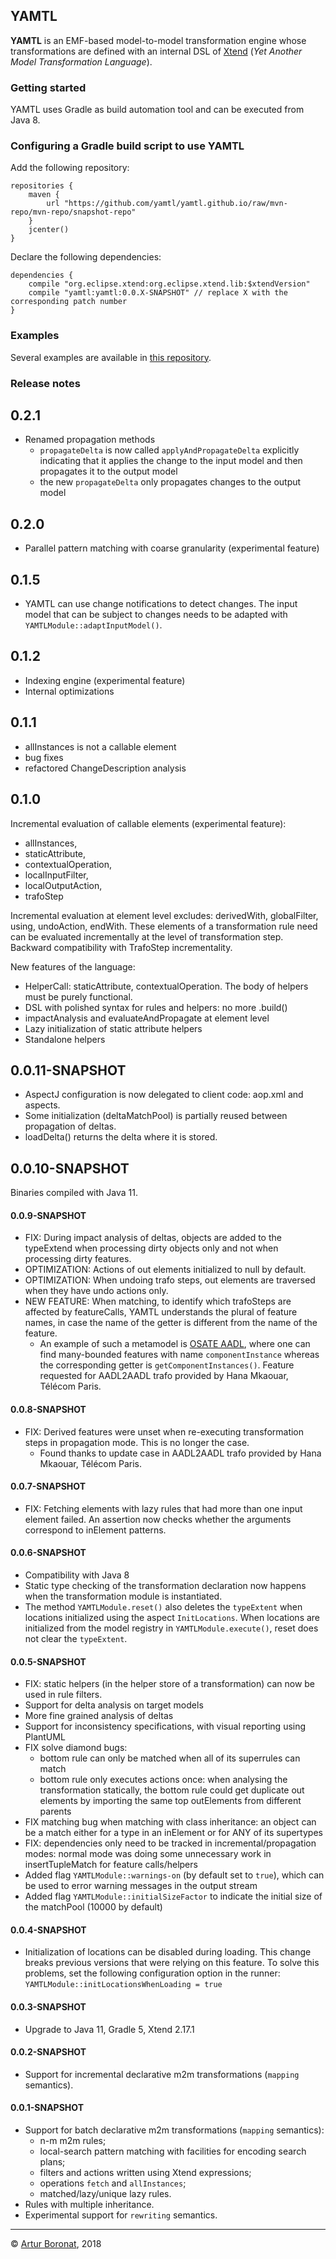 ## YAMTL 

**YAMTL** is an EMF-based model-to-model transformation engine whose transformations are defined with an internal DSL of [Xtend](http://www.eclipse.org/xtend/) (*Yet Another Model Transformation Language*).

### Getting started

YAMTL uses Gradle as build automation tool and can be executed from Java 8.


### Configuring a Gradle build script to use YAMTL

Add the following repository:

	repositories {
		maven {
			url "https://github.com/yamtl/yamtl.github.io/raw/mvn-repo/mvn-repo/snapshot-repo"
		}
		jcenter()
	}

Declare the following dependencies:

	dependencies {
		compile "org.eclipse.xtend:org.eclipse.xtend.lib:$xtendVersion"
		compile "yamtl:yamtl:0.0.X-SNAPSHOT" // replace X with the corresponding patch number
	}

### Examples

Several examples are available in [this repository](https://github.com/yamtl/examples).

### Release notes


## 0.2.1

* Renamed propagation methods
  * `propagateDelta` is now called `applyAndPropagateDelta` explicitly indicating that it applies the change to the input model and then propagates it to the output model
  * the new `propagateDelta` only propagates changes to the output model

## 0.2.0

* Parallel pattern matching with coarse granularity (experimental feature)


## 0.1.5

* YAMTL can use change notifications to detect changes. The input model that can be subject to changes needs to be adapted with `YAMTLModule::adaptInputModel()`.
  
## 0.1.2

* Indexing engine (experimental feature)
* Internal optimizations

## 0.1.1

* allInstances is not a callable element
* bug fixes
* refactored ChangeDescription analysis

## 0.1.0

Incremental evaluation of callable elements (experimental feature):
* allInstances, 
* staticAttribute, 
* contextualOperation,
* localInputFilter,
* localOutputAction,
* trafoStep

Incremental evaluation at element level excludes: derivedWith, globalFilter, using, undoAction, endWith. These elements of a transformation rule need can be evaluated incrementally at the level of transformation step. Backward compatibility with TrafoStep incrementality.

New features of the language:
* HelperCall: staticAttribute, contextualOperation. The body of helpers must be purely functional.
* DSL with polished syntax for rules and helpers: no more .build()
* impactAnalysis and evaluateAndPropagate at element level
* Lazy initialization of static attribute helpers
* Standalone helpers

## 0.0.11-SNAPSHOT

* AspectJ configuration is now delegated to client code: aop.xml and aspects.
* Some initialization (deltaMatchPool) is partially reused between propagation of deltas.
* loadDelta() returns the delta where it is stored.

## 0.0.10-SNAPSHOT

Binaries compiled with Java 11.

#### 0.0.9-SNAPSHOT

* FIX: During impact analysis of deltas, objects are added to the typeExtend when processing dirty objects only  and not when processing dirty features.
* OPTIMIZATION: Actions of out elements initialized to null by default.
* OPTIMIZATION: When undoing trafo steps, out elements are traversed when they have undo actions only.
* NEW FEATURE: When matching, to identify which trafoSteps are affected by featureCalls, YAMTL understands the plural of feature names, in case the name of the getter is different from the name of the feature.
  * An example of such a metamodel is [OSATE AADL](https://osate.org/), where one can find many-bounded features with name `componentInstance` whereas the corresponding getter is `getComponentInstances()`. Feature requested for AADL2AADL trafo provided by Hana Mkaouar, Télécom Paris.

#### 0.0.8-SNAPSHOT

* FIX: Derived features were unset when re-executing transformation steps in propagation mode. This is no longer the case.
  * Found thanks to update case in AADL2AADL trafo provided by Hana Mkaouar, Télécom Paris.

#### 0.0.7-SNAPSHOT

* FIX: Fetching elements with lazy rules that had more than one input element failed. An assertion now checks whether the arguments correspond to inElement patterns.

#### 0.0.6-SNAPSHOT

* Compatibility with Java 8
* Static type checking of the transformation declaration now happens when the transformation module is instantiated.
* The method `YAMTLModule.reset()` also deletes the `typeExtent` when locations initialized using the aspect `InitLocations`. When locations are initialized from the model registry in `YAMTLModule.execute()`, reset does not clear the `typeExtent`. 


#### 0.0.5-SNAPSHOT

* FIX: static helpers (in the helper store of a transformation) can now be used in rule filters.
* Support for delta analysis on target models
* More fine grained analysis of deltas
* Support for inconsistency specifications, with visual reporting using PlantUML
* FIX solve diamond bugs: 
  * bottom rule can only be matched when all of its superrules can match
  * bottom rule only executes actions once: when analysing the transformation statically, the bottom rule could get duplicate out elements by importing the same top outElements from different parents
* FIX matching bug when matching with class inheritance: an object can be a match either for a type in an inElement or for ANY of its supertypes
* FIX: dependencies only need to be tracked in incremental/propagation modes: normal mode was doing some unnecessary work in insertTupleMatch for feature calls/helpers
* Added flag `YAMTLModule::warnings-on` (by default set to `true`), which can be used to error warning messages in the output stream
* Added flag `YAMTLModule::initialSizeFactor` to indicate the initial size of the matchPool (10000 by default)

#### 0.0.4-SNAPSHOT

* Initialization of locations can be disabled during loading. This change breaks previous versions that were relying on this feature. To solve this problems, set the following configuration option in the runner: `YAMTLModule::initLocationsWhenLoading = true` 

#### 0.0.3-SNAPSHOT

* Upgrade to Java 11, Gradle 5, Xtend 2.17.1

#### 0.0.2-SNAPSHOT

* Support for incremental declarative m2m transformations (`mapping` semantics).

#### 0.0.1-SNAPSHOT

* Support for batch declarative m2m transformations (`mapping` semantics):
  * n-m m2m rules;
  * local-search pattern matching with facilities for encoding search plans;
  * filters and actions written using Xtend expressions;
  * operations `fetch` and `allInstances`;
  * matched/lazy/unique lazy rules.
* Rules with multiple inheritance.
* Experimental support for `rewriting` semantics.

***
&copy; [Artur Boronat](arturboronat.info), 2018